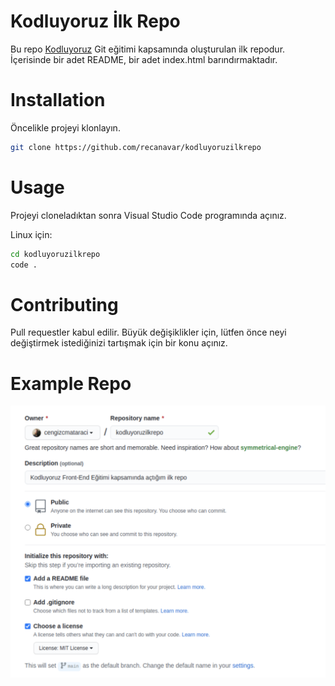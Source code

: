 # Kodluyoruz İlk Repo

Bu repo [Kodluyoruz](https://app.patika.dev/moduller/git/) Git eğitimi kapsamında oluşturulan ilk repodur. İçerisinde bir adet README, bir adet index.html barındırmaktadır.

# Installation

Öncelikle projeyi klonlayın.

```bash
git clone https://github.com/recanavar/kodluyoruzilkrepo
```

# Usage

Projeyi cloneladıktan sonra Visual Studio Code programında açınız.

Linux için:

```bash
cd kodluyoruzilkrepo
code .
```

# Contributing

Pull requestler kabul edilir. Büyük değişiklikler için, lütfen önce neyi değiştirmek istediğinizi tartışmak için bir konu açınız.

# Example Repo

![repo](/media/patika_repo.png)
